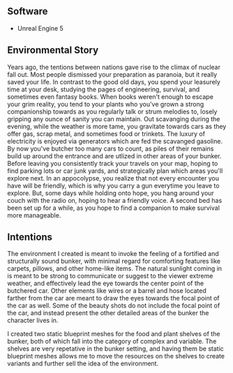 ## Software 
- Unreal Engine 5

## Environmental Story
Years ago, the tentions between nations gave rise to the climax of nuclear fall out. Most people dismissed your preparation
as paranoia, but it really saved your life. In contrast to the good old days, you spend your leasurely time at your desk, 
studying the pages of engineering, survival, and sometimes even fantasy books. When books weren't enough to escape your 
grim reality, you tend to your plants who you've grown a strong companionship towards as you regularly talk or strum 
melodies to, losely gripping any ounce of sanity you can maintain. Out scavanging during the evening, while the weather is 
more tame, you gravitate towards cars as they offer gas, scrap metal, and sometimes food or trinkets. The luxury of 
electricity is enjoyed via generators which are fed the scavanged gasoline. By now you've butcher too many cars to count, 
as piles of their remains build up around the entrance and are utlized in other areas of your bunker. Before leaving you
consistently track your travels on your map, hoping to find parking lots or car junk yards, and strategically plan which
areas you'll explore next. In an appocolypse, you realize that not every encounter you have will be friendly, which is 
why you carry a gun everytime you leave to explore. But, some days while holding onto hope, you hang around your couch with
the radio on, hoping to hear a friendly voice. A second bed has been set up for a while, as you hope to find a companion to
make survival more manageable.    

## Intentions
The environment I created is meant to invoke the feeling of a fortified and structurally sound bunker, with minimal regard
for comforting features like carpets, pillows, and other home-like items. The natural sunlight coming in
is meant to be strong to communicate or suggest to the viewer extreme weather, and effectively lead the eye towards the 
center point of the butchered car. Other elements like wires or a barrel and hose located farther from the car are meant to draw the 
eyes towards the focal point of the car as well. Some of the beauty shots do not include the focal point of the car, and 
instead present the other detailed areas of the bunker the character lives in.

I created two static blueprint meshes for the food and plant shelves of the bunker, both of which fall into the category
of complex and variable. The shelves are very repetative in the bunker setting, and having them be static blueprint meshes
allows me to move the resources on the shelves to create variants and further sell the idea of the environment.